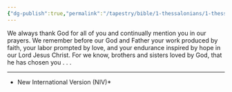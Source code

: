 ```yaml
---
{"dg-publish":true,"permalink":"/tapestry/bible/1-thessalonians/1-thessalonians-1-2-4/","title":"1 Thessalonians 1:2–4","hide":true,"tags":["bible-verse","bible-verse"],"dgHomeLink":true,"dgShowLocalGraph":true,"dgEnableSearch":true}
---
```


We always thank God for all of you and continually mention you in our prayers.  We remember before our God and Father your work produced by faith, your labor prompted by love, and your endurance inspired by hope in our Lord Jesus Christ. For we know, brothers and sisters loved by God, that he has chosen you . . . 



---
* New International Version (NIV)*